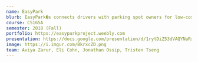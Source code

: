 ```yaml
---
name: EasyPark
blurb: EasyPark�s connects drivers with parking spot owners for low-cost and reserved parking. EasyPark tries to provide this service to increase the supply of parking both in urban as well as suburban areas.
course: CS165A
semester: 2018 (Fall)
portfolio: https://easyparkproject.weebly.com 
presentation: https://docs.google.com/presentation/d/1rytDiZ53dVAQYNaRxiRPDr_WIKUC1ARdluMzxhGSHOw/edit?usp=sharing 
image: https://i.imgur.com/BkrxcZD.png
team: Aviya Zarur, Eli Cohn, Jonathan Ossip, Tristen Tseng 
---
```

